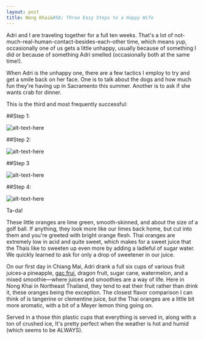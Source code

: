 ```yaml
---
layout: post
title: Nong Khai&#58; Three Easy Steps to a Happy Wife
---
```


Adri and I are traveling together for a full ten weeks. That's a lot of not-much-real-human-contact-besides-each-other time, which means yup, occasionally one of us gets a little unhappy, usually because of something I did or because of something Adri smelled (occasionally both at the same time!).

When Adri is the unhappy one, there are a few tactics I employ to try and get a smile back on her face. One is to talk about the dogs and how much fun they're having up in Sacramento this summer. Another is to ask if she wants crab for dinner.

This is the third and most frequently successful:

##Step 1:

![alt-text-here](http://kenjilopezalt.github.io/images/Nong-Khai/20140711-happy-adri-orange-juice-/20140711-happy-adri-orange-juice-1.jpg "Happy Adri Orange Juice")

##Step 2:

![alt-text-here](http://kenjilopezalt.github.io/images/Nong-Khai/20140711-happy-adri-orange-juice-/20140711-happy-adri-orange-juice-2.jpg "Happy Adri Orange Juice")


##Step 3

![alt-text-here](http://kenjilopezalt.github.io/images/Nong-Khai/20140711-happy-adri-orange-juice-/20140711-happy-adri-orange-juice-3.jpg "Happy Adri Orange Juice")

##Step 4:

![alt-text-here](http://kenjilopezalt.github.io/images/Nong-Khai/20140711-happy-adri-orange-juice-/20140711-happy-adri-orange-juice-4.jpg "Happy Adri Orange Juice")

Ta-da!

These little oranges are lime green, smooth-skinned, and about the size of a golf ball. If anything, they look more like our limes back home, but cut into them and you're greeted with bright orange flesh. Thai oranges are extremely low in acid and quite sweet, which makes for a sweet juice that the Thais like to sweeten up even more by adding a ladleful of sugar water. We quickly learned to ask for only a drop of sweetener in our juice.

On our first day in Chiang Mai, Adri drank a full six cups of various fruit juices&dash;a pineapple, <a href="http://en.wikipedia.org/wiki/Gac">gac frui</a>, dragon fruit, sugar cane, watermelon, and a mixed smoothie&mdash;where juices and smoothies are a way of life. Here in Nong Khai in Northeast Thailand, they tend to eat their fruit rather than drink it, these oranges being the exception. The closest flavor comparison I can think of is tangerine or clementine juice, but the Thai oranges are a little bit more aromatic, with a bit of a Meyer lemon thing going on.

Served in a those thin plastic cups that everything is served in, along with a ton of crushed ice, It's pretty perfect when the weather is hot and humid (which seems to be ALWAYS).